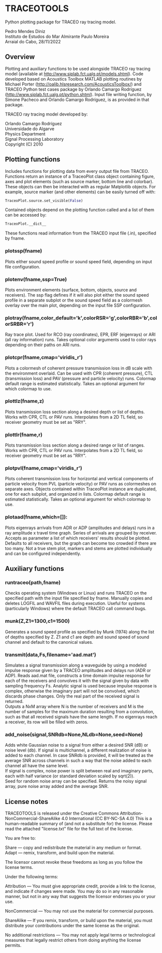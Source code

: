 # TRACEOTOOLS

Python plotting package for TRACEO ray tracing model.

Pedro Mendes Diniz  
Instituto de Estudos do Mar Almirante Paulo Moreira  
Arraial do Cabo, 28/11/2022

## Overview

Plotting and auxiliary functions to be used alongside TRACEO ray tracing model (available at http://www.siplab.fct.ualg.pt/models.shtml). Code developed based on Acoustics Toolbox MATLAB plotting routines by Michael Porter (http://oalib.hlsresearch.com/AcousticsToolbox/) and TRACEO Python test cases package by Orlando Camargo Rodríguez (http://www.siplab.fct.ualg.pt/python.shtml). Input file writing function, by Simone Pacheco and Orlando Camargo Rodríguez, is as provided in that package.

TRACEO ray tracing model developed by:

Orlando Camargo Rodríguez  
Universidade do Algarve  
Physics Department  
Signal Processing Laboratory  
Copyright (C) 2010 

## Plotting functions

Includes functions for plotting data from every output file from TRACEO. Functions return an instance of a TraceoPlot class object containing figure, axes and plot elements (such as source marker, bottom line and colorbar). These objects can then be interacted with as regular Matplotlib objects. For example, source marker (and other elements) can be easily turned off with:

```python
TraceoPlot.source.set_visible(False)
```
 Contained objects depend on the plotting function called and a list of them can be accessed by:

```python
TraceoPlot.__dict__
```

These functions read information from the TRACEO input file (.in), specified by fname.

### plotssp(fname)
Plots either sound speed profile or sound speed field, depending on input file configuration.

### plotenv(fname,ssp=True)
Plots environment elements (surface, bottom, objects, source and receivers).
The ssp flag defines if it will also plot either the sound speed profile in a separate subplot or the sound speed field as a colormesh overlay over the main plot, depending on
the input file SSP configuration.

### plotray(fname,color_default='k',colorRSR='g',colorRBR='b',colorSRBR='r')
Ray trace plot. Used for RCO (ray coordinates), EPR, ERF (eigenrays) or ARI (all ray information) runs. Takes optional color arguments used to color rays depending on their paths on ARI runs.

### plotcpr(fname,cmap='viridis_r')
Plots a colormesh of coherent pressure transmission loss in dB scale with the environment overlaid. Can be used with CPR (coherent pressure), CTL (transmission loss) and PAV (pressure and particle velocity) runs. Colormap default range is estimated statistically. Takes an optional argument for which colormap to use.

### plottlz(fname,z)
Plots transmission loss section along a desired depth or list of depths. Works with CPR, CTL or PAV runs. Interpolates from a 2D TL field, so receiver geometry must be set as "RRY".

### plottlr(fname,r)
Plots transmission loss section along a desired range or list of ranges. Works with CPR, CTL or PAV runs. Interpolates from a 2D TL field, so receiver geometry must be set as "RRY".

### plotpvl(fname,cmap='viridis_r')
Plots coherent transmission loss for horizontal and vertical components of particle velocity from PVL (particle velocity) or PAV runs as colormeshes on separate axes. Objects contained within TraceoPlot instance are duplicated, one for each subplot, and organized in lists. Colormap default range is estimated statistically. Takes an optional argument for which colormap to use.

### plotaad(fname,which=[]):
Plots eigenrays arrivals from ADR or ADP (amplitudes and delays) runs in a ray amplitude x travel time graph. Series of arrivals are grouped by receiver. Accepts as parameter a list of which receivers' results should be plotted. Defaults to all receivers, but the graph can become too crowded if there are too many. Not a true stem plot, markers and stems are plotted individually and can be configured independently.

## Auxiliary functions

### runtraceo(path,fname)
Checks operating system (Windows or Linux) and runs TRACEO on the specified path with the input file specified by fname. Manually copies and deletes LOGFIL and WAVFIL files during execution. Useful for systems (particularly Windows) where the default TRACEO call command bugs.

### munk(Z,Z1=1300,c1=1500)
Generates a sound speed profile as specified by Munk (1974) along the list of depths specified by Z. Z1 and c1 are depth and sound speed of sound channel and default to the canonical values.

### transmit(data,Fs,filename='aad.mat')

Simulates a signal transmission along a waveguide by using a modeled impulse response given by a TRACEO amplitudes and delays run (ADR or ADP). Reads aad.mat file, constructs a time domain impulse response for each of the receivers and convolves it with the signal given by data with sampling frequency Fs. Analytic signal is used because impulse response is complex, otherwise the imaginary part will not be convolved, which discards phase changes. Only the real part of the received signal is returned.  
Outputs a NxM array where N is the number of receivers and M is the number of samples for the maximum duration resulting from a convolution, such as that all received signals have the same length. If no eigenrays reach a receiver, its row will be filled with zeros.

### add_noise(signal,SNRdb=None,NLdb=None,seed=None)
Adds white Gaussian noise to a signal from either a desired SNR (dB) or noise level (db). If signal is multichannel, a different realization of noise is added to each channel. In case SNRdb is provided, it will be treated as the average SNR across channels in such a way that the noise added to each channel all have the same level.  
If signal is complex, noise power is split between real and imaginary parts, each with half variance (or standard deviation scaled by sqrt(2)).  
Seed for random noise array can be specified.
Returns the noisy signal array, pure noise array added and the average SNR.

## License notes

TRACEOTOOLS is released under the Creative Commons Attribution-NonCommercial-ShareAlike 4.0 International (CC BY-NC-SA 4.0) This is a human-readable summary of (and not a substitute for) the license. Please read the attached "license.txt" file for the full text of the license.  

You are free to:

Share — copy and redistribute the material in any medium or format.  
Adapt — remix, transform, and build upon the material.

The licensor cannot revoke these freedoms as long as you follow the license terms.

Under the following terms:

Attribution — You must give appropriate credit, provide a link to the license, and indicate if changes were made. You may do so in any reasonable manner, but not in any way that suggests the licensor endorses you or your use.

NonCommercial — You may not use the material for commercial purposes.

ShareAlike — If you remix, transform, or build upon the material, you must distribute your contributions under the same license as the original.

No additional restrictions — You may not apply legal terms or technological measures that legally restrict others from doing anything the license permits.
